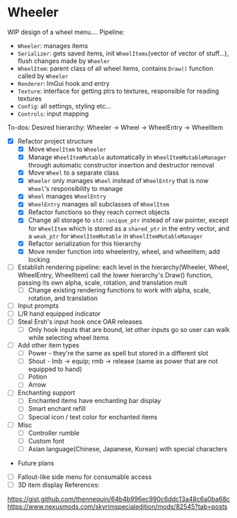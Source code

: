 # Wheeler
WIP design of a wheel menu....
Pipeline:

- `Wheeler`: manages items
- `Serializer`: gets saved items, init `WheelItems`(vector of vector of stuff...), flush changes made by `Wheeler`
- `WheelItem`: parent class of all wheel items, contains `Draw()` function called by `Wheeler`
- `Renderer`: ImGui hook and entry
- `Texture`: interface for getting ptrs to textures, responsible for reading textures
- `Config`: all settings, styling etc...
- `Controls`: input mapping

To-dos:
Desired hierarchy: Wheeler -> Wheel -> WheelEntry -> WheelItem
- [x] Refactor project structure
  - [x] Move `WheelItem` to `Wheeler`
  - [x] Manage `WheelItemMutable` automatically in `WheelItemMutableManager` through automatic constructor insertion and destructor removal
  - [x] Move `Wheel` to a separate class
  - [x] `Wheeler` only manages `Wheel` instead of `WheelEntry` that is now `Wheel`'s responsibility to manage
  - [x] `Wheel` manages `WheelEntry`
  - [x] `WheelEntry` manages all subclasses of `WheelItem`
  - [x] Refactor functions so they reach correct objects
  - [x] Change all storage to `std::unique_ptr` instead of raw pointer, except for `WheelItem` which is stored as a `shared_ptr` in the entry vector, and a `weak_ptr` for `WheelItemMutable` in `WheelItemMutableManager`
  - [x] Refactor serialization for this hierarchy
  - [x] Move render function into wheelentry, wheel, and wheelitem; add locking
- [ ] Establish rendering pipeline: each level in the hierarchy(Wheeler, Wheel, WheelEntry, WheelItem) call the lower hierarchy's Draw() function, passing its own alpha, scale, rotation, and translation mult
  - [ ] Change existing rendering functions to work with alpha, scale, rotation, and translation
- [ ] Input prompts
- [ ] L/R hand equipped indicator
- [ ] Steal Ersh's input hook once OAR releases
  - [ ] Only hook inputs that are bound, let other inputs go so user can walk while selecting wheel items
- [ ] Add other item types
  - [ ] Power - they're the same as spell but stored in a different slot
  - [ ] Shout - lmb -> equip; rmb -> release (same as power that are not equipped to hand)
  - [ ] Potion 
  - [ ] Arrow
- [ ] Enchanting support
  - [ ] Enchanted items have enchanting bar display
  - [ ] Smart enchant refill
  - [ ] Special icon / text color for enchanted items
- [ ] Misc
  - [ ] Controller rumble
  - [ ] Custom font
  - [ ] Asian language(Chinese, Japanese, Korean) with special characters

- Future plans
- [ ] Fallout-like side menu for consumable access
- [ ] 3D item display
References:

https://gist.github.com/thennequin/64b4b996ec990c6ddc13a48c6a0ba68c
https://www.nexusmods.com/skyrimspecialedition/mods/82545?tab=posts